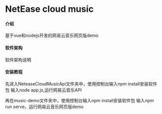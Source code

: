 # NetEase cloud music

#### 介绍
基于vue和nodejs开发的网易云音乐网页版demo

#### 软件架构
软件架构说明


#### 安装教程

先进入NeteaseCloudMusicApi文件夹中，使用控制台输入npm install安装软件包
输入node app.js,运行网易云音乐API

再在music-demo文件夹中，使用控制台输入npm install安装软件包
输入npm run serve，运行网易云音乐网页版demo
